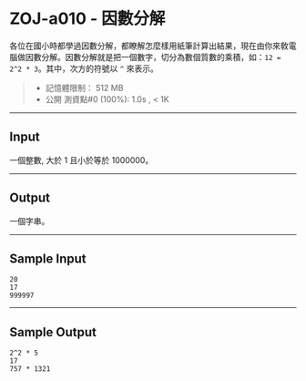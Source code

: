 # ZOJ-a010 - 因數分解

各位在國小時都學過因數分解，都瞭解怎麼樣用紙筆計算出結果，現在由你來敎電腦做因數分解。因數分解就是把一個數字，切分為數個質數的乘積，如：`12 = 2^2 * 3`。其中，次方的符號以 `^` 來表示。

> * 記憶體限制： 512 MB
> * 公開 測資點#0 (100%): 1.0s , < 1K

---
## Input

一個整數, 大於 $1$ 且小於等於 $1000000$。

---
## Output

一個字串。

---
## Sample Input

```
20
17
999997
```

---
## Sample Output

```
2^2 * 5
17
757 * 1321
```